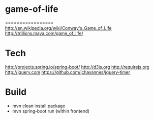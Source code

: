 # game-of-life
=================
http://en.wikipedia.org/wiki/Conway's_Game_of_Life
http://trillions.maya.com/game_of_life/

Tech
=================
http://projects.spring.io/spring-boot/
http://d3js.org
http://requirejs.org
http://jquery.com
https://github.com/jchavannes/jquery-timer

Build
=================
- mvn clean install package
- mvn spring-boot:run (within frontend)
